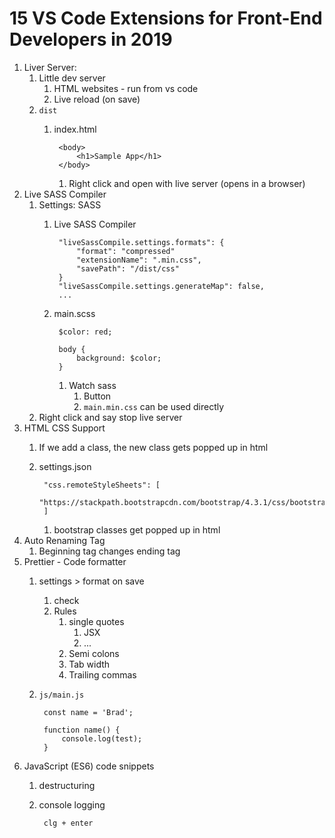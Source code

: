 # 15 VS Code Extensions for Front-End Developers in 2019 #
1. Liver Server:
	1. Little dev server
		1. HTML websites - run from vs code
		2. Live reload (on save)
	2. `dist`
		1. index.html

				<body>
					<h1>Sample App</h1>
				</body>

			1. Right click and open with live server (opens in a browser)
2. Live SASS Compiler
	1. Settings: SASS
		1. Live SASS Compiler
			
				"liveSassCompile.settings.formats": {
					"format": "compressed"
					"extensionName": ".min.css",
					"savePath": "/dist/css"
				}
				"liveSassCompile.settings.generateMap": false,
				...
	
		2. main.scss

				$color: red;
		
				body {
					background: $color;
				}

			1. Watch sass
				1. Button
				2. `main.min.css` can be used directly
	2. Right click and say stop live server
3. HTML CSS Support
	1. If we add a class, the new class gets popped up in html
	2. settings.json

			"css.remoteStyleSheets": [
				"https://stackpath.bootstrapcdn.com/bootstrap/4.3.1/css/bootstrap.min.css"
			]

		1. bootstrap classes get popped up in html
4. Auto Renaming Tag
	1. Beginning tag changes ending tag
5. Prettier - Code formatter
	1. settings > format on save
		1. check
		2. Rules
			1. single quotes
				1. JSX
				2. ...
			2. Semi colons
			3. Tab width
			4. Trailing commas
	2. `js/main.js`

			const name = 'Brad';

			function name() {
				console.log(test);
			}

6. JavaScript (ES6) code snippets
	1. destructuring
	2. console logging

			clg + enter